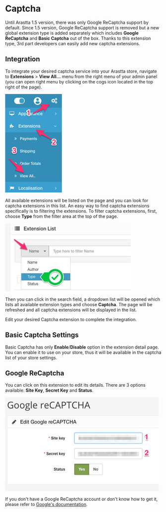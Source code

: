 Captcha
========

Until Arastta 1.5 version, there was only Google ReCaptcha support by default. Since 1.5 version, Google ReCaptcha support is removed but a new global extension type is added separately which includes **Google ReCaptcha** and **Basic Captcha** out of the box. Thanks to this extension type, 3rd part developers can easily add new captcha extensions.

Integration
----------------

To integrate your desired captcha service into your Arastta store, navigate to **Extensions** > **View All...** menu from the right menu of your admin panel (you can open right menu by clicking on the cogs icon located in the top right of the page).

![View All Extensions](_images/view-all.jpg)

All available extensions will be listed on the page and you can look for captcha extensions in this list. An easy way to find captcha extensions specifically is to filtering the extensions. To filter captcha extensions, first, choose **Type** from the filter area at the top of the page.

![Extension Type](_images/extension-type.jpg)

Then you can click in the search field, a dropdown list will be opened which lists all available extension types and choose **Captcha**. The page will be refreshed and all captcha extensions will be displayed in the list.

Edit your desired Captcha extension to complete the integration.

Basic Captcha Settings
----------------------

Basic Captcha has only **Enable**/**Disable** option in the extension detail page. You can enable it to use on your store, thus it will be available in the captcha list of your store settings.

Google ReCaptcha
----------------

You can click on this extension to edit its details. There are 3 options available: **Site Key**, **Secret Key** and **Status**.

![Google ReCaptcha](_images/google-recaptcha.jpg)

If you don't have a Google ReCaptcha account or don't know how to get it, please refer to [Google's documentation](https://developers.google.com/recaptcha/intro).
